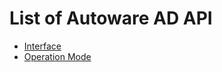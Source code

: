 # List of Autoware AD API

- [Interface](./api/interface/index.md)
- [Operation Mode](./api/operation/mode/index.md)
